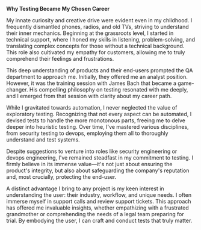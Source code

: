 **Why Testing Became My Chosen Career**

My innate curiosity and creative drive were evident even in my childhood. I frequently dismantled phones, radios, and old TVs, striving to understand their inner mechanics. Beginning at the grassroots level, I started in technical support, where I honed my skills in listening, problem-solving, and translating complex concepts for those without a technical background. This role also cultivated my empathy for customers, allowing me to truly comprehend their feelings and frustrations.

This deep understanding of products and their end-users prompted the QA department to approach me. Initially, they offered me an analyst position. However, it was the training session with James Bach that became a game-changer. His compelling philosophy on testing resonated with me deeply, and I emerged from that session with clarity about my career path.

While I gravitated towards automation, I never neglected the value of exploratory testing. Recognizing that not every aspect can be automated, I devised tests to handle the more monotonous parts, freeing me to delve deeper into heuristic testing. Over time, I've mastered various disciplines, from security testing to devops, employing them all to thoroughly understand and test systems.

Despite suggestions to venture into roles like security engineering or devops engineering, I've remained steadfast in my commitment to testing. I firmly believe in its immense value—it's not just about ensuring the product's integrity, but also about safeguarding the company's reputation and, most crucially, protecting the end-user.

A distinct advantage I bring to any project is my keen interest in understanding the user: their industry, workflow, and unique needs. I often immerse myself in support calls and review support tickets. This approach has offered me invaluable insights, whether empathizing with a frustrated grandmother or comprehending the needs of a legal team preparing for trial. By embodying the user, I can craft and conduct tests that truly matter.
